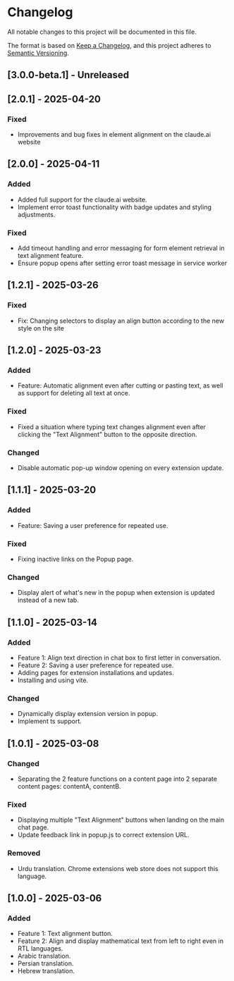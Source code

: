 # Changelog

All notable changes to this project will be documented in this file.

The format is based on [Keep a Changelog](https://keepachangelog.com/en/1.1.0/),
and this project adheres to [Semantic Versioning](https://semver.org/spec/v2.0.0.html).

## [3.0.0-beta.1] - Unreleased

## [2.0.1] - 2025-04-20

### Fixed

- Improvements and bug fixes in element alignment on the claude.ai website

## [2.0.0] - 2025-04-11

### Added

- Added full support for the claude.ai website.
- Implement error toast functionality with badge updates and styling adjustments.

### Fixed

- Add timeout handling and error messaging for form element retrieval in text alignment feature.
- Ensure popup opens after setting error toast message in service worker

## [1.2.1] - 2025-03-26

### Fixed

- Fix: Changing selectors to display an align button according to the new style on the site

## [1.2.0] - 2025-03-23

### Added

- Feature: Automatic alignment even after cutting or pasting text, as well as support for deleting all text at once.

### Fixed

- Fixed a situation where typing text changes alignment even after clicking the "Text Alignment" button to the opposite direction.

### Changed

- Disable automatic pop-up window opening on every extension update.

## [1.1.1] - 2025-03-20

### Added

- Feature: Saving a user preference for repeated use.

### Fixed

- Fixing inactive links on the Popup page.

### Changed

- Display alert of what's new in the popup when extension is updated instead of a new tab.

## [1.1.0] - 2025-03-14

### Added

- Feature 1: Align text direction in chat box to first letter in conversation.
- Feature 2: Saving a user preference for repeated use.
- Adding pages for extension installations and updates.
- Installing and using vite.

### Changed

- Dynamically display extension version in popup.
- Implement ts support.

## [1.0.1] - 2025-03-08

### Changed

- Separating the 2 feature functions on a content page into 2 separate content pages: contentA, contentB.

### Fixed

- Displaying multiple "Text Alignment" buttons when landing on the main chat page.
- Update feedback link in popup.js to correct extension URL.

### Removed

- Urdu translation. Chrome extensions web store does not support this language.

## [1.0.0] - 2025-03-06

### Added

- Feature 1: Text alignment button.
- Feature 2: Align and display mathematical text from left to right even in RTL languages.
- Arabic translation.
- Persian translation.
- Hebrew translation.
